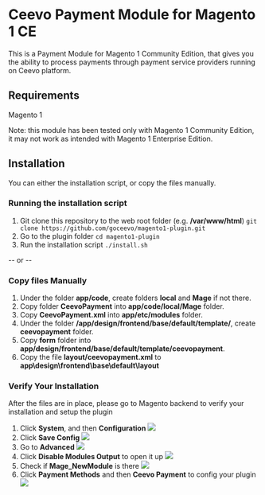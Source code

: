 # Ceevo Payment Module for Magento 1 CE

This is a Payment Module for Magento 1 Community Edition, that gives you the ability to process payments through payment service providers running on Ceevo platform.

## Requirements

Magento 1

Note: this module has been tested only with Magento 1 Community Edition, it may not work as intended with Magento 1 Enterprise Edition. 

## Installation 
You can either the installation script, or copy the files manually.

### Running the installation script
1. Git clone this repository to the web root folder (e.g. **/var/www/html**)
`git clone https://github.com/goceevo/magento1-plugin.git`
2. Go to the plugin folder
`cd magento1-plugin`
3. Run the installation script
`./install.sh`

-- or  --

### Copy files Manually
1) Under the folder **app/code**, create folders **local** and **Mage** if not there.
1) Copy folder **CeevoPayment** into **app/code/local/Mage** folder.
1) Copy **CeevoPayment.xml** into **app/etc/modules** folder.
1) Under the folder **/app/design/frontend/base/default/template/**,  create **ceevopayment** folder.
1) Copy **form** folder into **app/design/frontend/base/default/template/ceevopayment**.
1) Copy the file **layout/ceevopayment.xml** to **app\design\frontend\base\default\layout** 

### Verify Your Installation
After the files are in place, please go to Magento backend to verify your installation and setup the plugin

1. Click **System**, and then **Configuration**
![](https://raw.githubusercontent.com/goceevo/magento1-plugin/master/readme_images/magento_backend.png)
2. Click **Save Config**
![](https://raw.githubusercontent.com/goceevo/magento1-plugin/master/readme_images/save_config.png)
3. Go to **Advanced** 
![](https://raw.githubusercontent.com/goceevo/magento1-plugin/master/readme_images/Advanced_config.png)
4. Click **Disable Modules Output** to open it up
![](https://raw.githubusercontent.com/goceevo/magento1-plugin/master/readme_images/disable_modules_output.png)
5. Check if **Mage_NewModule** is there
![](https://raw.githubusercontent.com/goceevo/magento1-plugin/master/readme_images/New_module.png)
6. Click **Payment Methods** and then **Ceevo Payment** to config your plugin
![](https://raw.githubusercontent.com/goceevo/magento1-plugin/master/readme_images/ceevo_payment_method.png)
